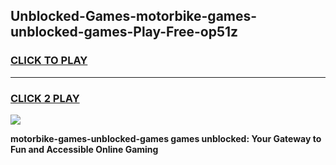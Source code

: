 
## Unblocked-Games-motorbike-games-unblocked-games-Play-Free-op51z
<h3>
<a href="https://premium76.site?title=motorbike-games-unblocked-games&ref=09A">CLICK TO PLAY</a></h3>
<hr>

<h3>
<a href="https://premium76.site?title=motorbike-games-unblocked-games&ref=09A">CLICK 2 PLAY</a>
  
</h3>

<a href="https://premium76.site?title=motorbike-games-unblocked-games&ref=09A"><img src="https://clearcache.store/games.png"></a>


**motorbike-games-unblocked-games games unblocked: Your Gateway to Fun and Accessible Online Gaming**
